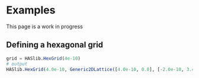 # Examples

This page is a work in progress

## Defining a hexagonal grid


```julia
grid = HASlib.HexGrid(4e-10)
# output
HASlib.HexGrid(4.0e-10, Generic2DLattice([4.0e-10, 0.0], [-2.0e-10, 3.4641e-10], [1.5708e10, 9.069e9], [-0.0, 1.8138e10]))
```
